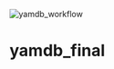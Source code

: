 ![yamdb_workflow](https://github.com/adchemadurov/yamdb_final/actions/workflows/yamdb_workflow.yaml/badge.svg)

# yamdb_final
